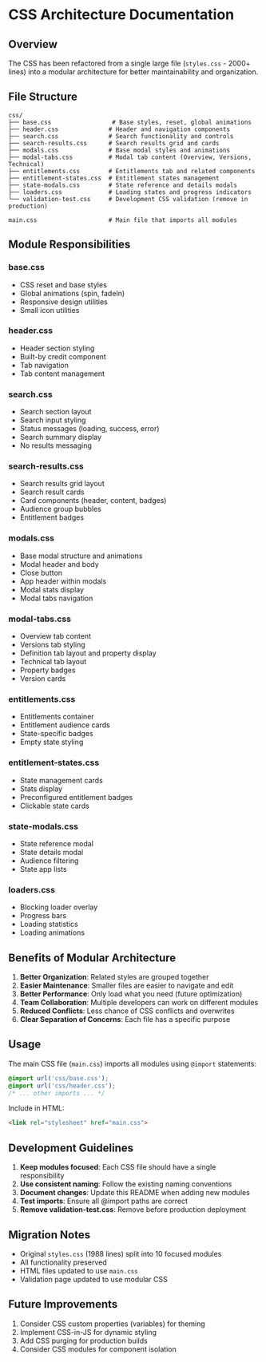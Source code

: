 # CSS Architecture Documentation

## Overview
The CSS has been refactored from a single large file (`styles.css` - 2000+ lines) into a modular architecture for better maintainability and organization.

## File Structure

```
css/
├── base.css                 # Base styles, reset, global animations
├── header.css              # Header and navigation components
├── search.css              # Search functionality and controls
├── search-results.css      # Search results grid and cards
├── modals.css              # Base modal styles and animations
├── modal-tabs.css          # Modal tab content (Overview, Versions, Technical)
├── entitlements.css        # Entitlements tab and related components
├── entitlement-states.css  # Entitlement states management
├── state-modals.css        # State reference and details modals
├── loaders.css             # Loading states and progress indicators
└── validation-test.css     # Development CSS validation (remove in production)

main.css                    # Main file that imports all modules
```

## Module Responsibilities

### base.css
- CSS reset and base styles
- Global animations (spin, fadeIn)
- Responsive design utilities
- Small icon utilities

### header.css
- Header section styling
- Built-by credit component
- Tab navigation
- Tab content management

### search.css
- Search section layout
- Search input styling
- Status messages (loading, success, error)
- Search summary display
- No results messaging

### search-results.css
- Search results grid layout
- Search result cards
- Card components (header, content, badges)
- Audience group bubbles
- Entitlement badges

### modals.css
- Base modal structure and animations
- Modal header and body
- Close button
- App header within modals
- Modal stats display
- Modal tabs navigation

### modal-tabs.css
- Overview tab content
- Versions tab styling
- Definition tab layout and property display
- Technical tab layout
- Property badges
- Version cards

### entitlements.css
- Entitlements container
- Entitlement audience cards
- State-specific badges
- Empty state styling

### entitlement-states.css
- State management cards
- Stats display
- Preconfigured entitlement badges
- Clickable state cards

### state-modals.css
- State reference modal
- State details modal
- Audience filtering
- State app lists

### loaders.css
- Blocking loader overlay
- Progress bars
- Loading statistics
- Loading animations

## Benefits of Modular Architecture

1. **Better Organization**: Related styles are grouped together
2. **Easier Maintenance**: Smaller files are easier to navigate and edit
3. **Better Performance**: Only load what you need (future optimization)
4. **Team Collaboration**: Multiple developers can work on different modules
5. **Reduced Conflicts**: Less chance of CSS conflicts and overwrites
6. **Clear Separation of Concerns**: Each file has a specific purpose

## Usage

The main CSS file (`main.css`) imports all modules using `@import` statements:

```css
@import url('css/base.css');
@import url('css/header.css');
/* ... other imports ... */
```

Include in HTML:
```html
<link rel="stylesheet" href="main.css">
```

## Development Guidelines

1. **Keep modules focused**: Each CSS file should have a single responsibility
2. **Use consistent naming**: Follow the existing naming conventions
3. **Document changes**: Update this README when adding new modules
4. **Test imports**: Ensure all @import paths are correct
5. **Remove validation-test.css**: Remove before production deployment

## Migration Notes

- Original `styles.css` (1988 lines) split into 10 focused modules
- All functionality preserved
- HTML files updated to use `main.css`
- Validation page updated to use modular CSS

## Future Improvements

1. Consider CSS custom properties (variables) for theming
2. Implement CSS-in-JS for dynamic styling
3. Add CSS purging for production builds
4. Consider CSS modules for component isolation
